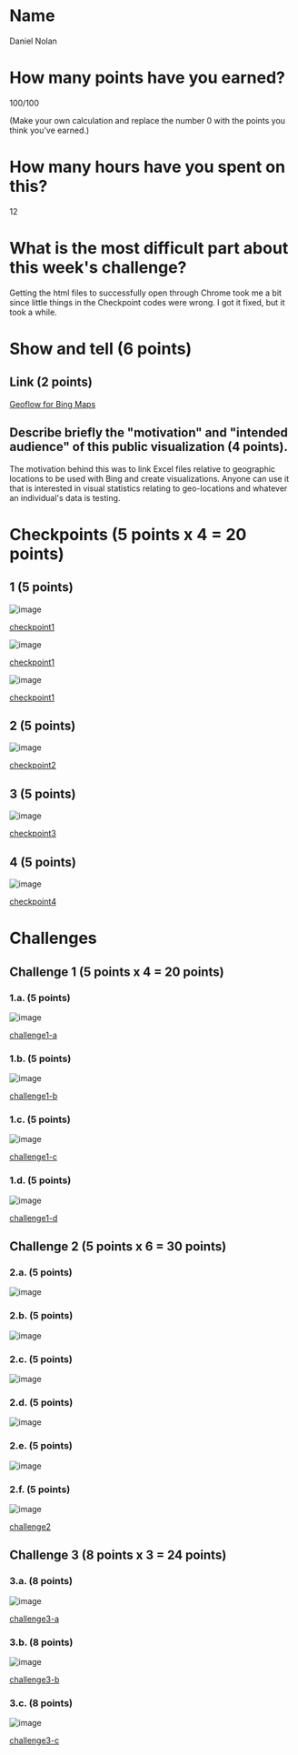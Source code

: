# Name

Daniel Nolan

# How many points have you earned?

100/100

(Make your own calculation and replace the number 0 with the points you think you've earned.)

# How many hours have you spent on this?

12

# What is the most difficult part about this week's challenge?

Getting the html files to successfully open through Chrome took me a bit since little things in the Checkpoint codes were wrong. I got it fixed, but it took a while.

# Show and tell (6 points)

## Link (2 points)

[Geoflow for Bing Maps](http://microsoft-news.com/microsoft-releases-geoflow-for-excel-a-3d-big-data-visualization-tool-built-on-bing-maps/)

## Describe briefly the "motivation" and "intended audience" of this public visualization (4 points).

The motivation behind this was to link Excel files relative to geographic locations to be used with Bing and create visualizations. Anyone can use it that is interested in visual statistics relating to geo-locations and whatever an individual's data is testing. 

# Checkpoints (5 points x 4 = 20 points)

## 1 (5 points)

![image](http://imgur.com/SflyPWK.png)

[checkpoint1](Checkpoint1a.html)

![image](http://imgur.com/sRdOGaq.png)

[checkpoint1](Checkpoint1c.html)

![image](http://imgur.com/vO275vI.png)

[checkpoint1](Checkpoint1e.html)

## 2 (5 points)

![image](http://imgur.com/nhgP5wo.png)

[checkpoint2](Checkpoint2.html)

## 3 (5 points)

![image](http://imgur.com/OTTvMQg.png)

[checkpoint3](Checkpoint3.html)

## 4 (5 points)

![image](http://imgur.com/lrjlEY6.png)

[checkpoint4](Checkpoint4.html)

# Challenges

## Challenge 1 (5 points x 4 = 20 points)

### 1.a. (5 points)

![image](http://imgur.com/4gtjnYL.png)

[challenge1-a](challenge1-a.html)

### 1.b. (5 points)

![image](http://imgur.com/WjgGXRu.png)

[challenge1-b](checkpoint1-b.html)

### 1.c. (5 points)

![image](http://imgur.com/cVv0wDG.png)

[challenge1-c](checkpoint1-c.html)

### 1.d. (5 points)

![image](http://imgur.com/TeecdEj.png)

[challenge1-d](checkpoint1-d.html)

## Challenge 2 (5 points x 6 = 30 points)

### 2.a. (5 points)

![image](image.png?raw=true)

### 2.b. (5 points)

![image](image.png?raw=true)

### 2.c. (5 points)

![image](image.png?raw=true)

### 2.d. (5 points)

![image](image.png?raw=true)

### 2.e. (5 points)

![image](image.png?raw=true)

### 2.f. (5 points)

![image](image.png?raw=true)

[challenge2](checkpoint2.html)

## Challenge 3 (8 points x 3 = 24 points)

### 3.a. (8 points)

![image](image.png?raw=true)

[challenge3-a](checkpoint3-a.html)

### 3.b. (8 points)

![image](image.png?raw=true)

[challenge3-b](checkpoint3-b.html)

### 3.c. (8 points)

![image](image.png?raw=true)

[challenge3-c](checkpoint3-c.html)
